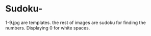 # Sudoku-
1-9.jpg are templates.
the rest of images are sudoku for finding the numbers.
Displaying 0 for white spaces.
